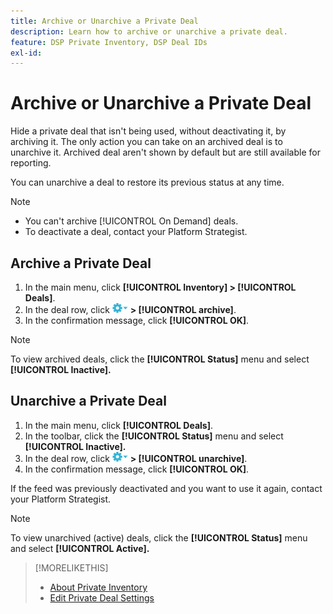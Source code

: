 ```yaml
---
title: Archive or Unarchive a Private Deal
description: Learn how to archive or unarchive a private deal.
feature: DSP Private Inventory, DSP Deal IDs
exl-id: 
---
```

# Archive or Unarchive a Private Deal

Hide a private deal that isn't being used, without deactivating it, by archiving it. The only action you can take on an archived deal is to unarchive it. Archived deal aren't shown by default but are still available for reporting.

You can unarchive a deal to restore its previous status at any time.

>[!NOTE]
>
>* You can't archive [!UICONTROL On Demand] deals.
>* To deactivate a deal, contact your Platform Strategist.

## Archive a Private Deal

1. In the main menu, click **[!UICONTROL Inventory] > [!UICONTROL Deals]**.
1. In the deal row, click ![Options menu](/help/dsp/assets/options-menu.png) **> [!UICONTROL archive]**.
1. In the confirmation message, click **[!UICONTROL OK]**.

>[!NOTE]
>
>To view archived deals, click the **[!UICONTROL Status]** menu and select **[!UICONTROL Inactive].**

## Unarchive a Private Deal

1. In the main menu, click **[!UICONTROL Deals]**.
1. In the toolbar, click the **[!UICONTROL Status]** menu and select **[!UICONTROL Inactive].**
1. In the deal row, click  ![Options menu](/help/dsp/assets/options-menu.png) **> [!UICONTROL unarchive]**.
1. In the confirmation message, click **[!UICONTROL OK]**.

If the feed was previously deactivated and you want to use it again, contact your Platform Strategist.

>[!NOTE]
>
>To view unarchived (active) deals, click the **[!UICONTROL Status]** menu and select **[!UICONTROL Active].**

>[!MORELIKETHIS]
>
>* [About Private Inventory](private-inventory-about.md)
>* [Edit Private Deal Settings](/help/dsp/inventory/private-deal-edit.md)
